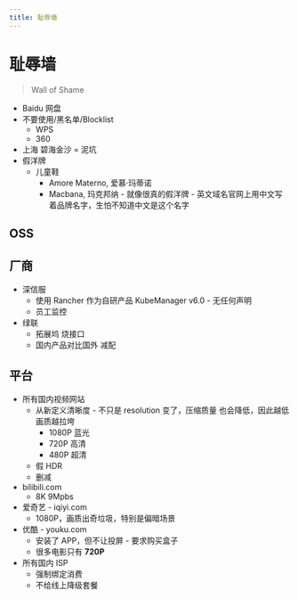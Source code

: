 ```yaml
---
title: 耻辱墙
---
```


# 耻辱墙

> Wall of Shame

- Baidu 网盘
- 不要使用/黑名单/Blocklist
  - WPS
  - 360
- 上海 碧海金沙 = 泥坑
- 假洋牌
  - 儿童鞋
    - Amore Materno, 爱慕·玛蒂诺
    - Macbana, 玛克邦纳 - 就像很真的假洋牌 - 英文域名官网上用中文写着品牌名字，生怕不知道中文是这个名字

## OSS

## 厂商

- 深信服
  - 使用 Rancher 作为自研产品 KubeManager v6.0 - 无任何声明
  - 员工监控
- 绿联
  - 拓展坞 烧接口
  - 国内产品对比国外 减配

## 平台

- 所有国内视频网站
  - 从新定义清晰度 - 不只是 resolution 变了，压缩质量 也会降低，因此越低画质越拉垮
    - 1080P 蓝光
    - 720P 高清
    - 480P 超清
  - 假 HDR
  - 删减
- bilibili.com
  - 8K 9Mpbs
- 爱奇艺 - iqiyi.com
  - 1080P，画质出奇垃圾，特别是偏暗场景
- 优酷 - youku.com
  - 安装了 APP，但不让投屏 - 要求购买盒子
  - 很多电影只有 **720P**
- 所有国内 ISP
  - 强制绑定消费
  - 不给线上降级套餐
